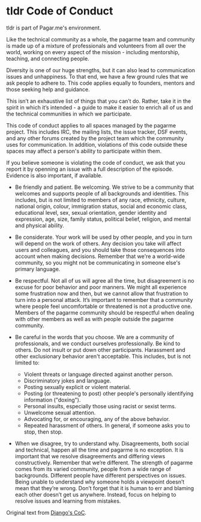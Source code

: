# tldr Code of Conduct

tldr is part of Pagar.me's environment.

Like the technical community as a whole, the pagarme team and community is
made up of a mixture of professionals and volunteers from all over the world,
working on every aspect of the mission - including mentorship, teaching, and
connecting people.

Diversity is one of our huge strengths, but it can also lead to communication
issues and unhappiness. To that end, we have a few ground rules that we ask
people to adhere to. This code applies equally to founders, mentors and those
seeking help and guidance.

This isn’t an exhaustive list of things that you can’t do. Rather, take it in
the spirit in which it’s intended - a guide to make it easier to enrich all of
us and the technical communities in which we participate.

This code of conduct applies to all spaces managed by the pagarme project.
This includes IRC, the mailing lists, the issue tracker, DSF events, and any
other forums created by the project team which the community uses for
communication. In addition, violations of this code outside these spaces may
affect a person's ability to participate within them.

If you believe someone is violating the code of conduct, we ask that you
report it by openning an issue with a full description of the episode. Evidence
is also important, if available.

- Be friendly and patient.
Be welcoming. We strive to be a community that welcomes and supports people of
all backgrounds and identities. This includes, but is not limited to members of
any race, ethnicity, culture, national origin, colour, immigration status,
social and economic class, educational level, sex, sexual orientation, gender
identity and expression, age, size, family status, political belief, religion,
and mental and physical ability.

- Be considerate.
Your work will be used by other people, and you in turn will depend on the work
of others. Any decision you take will affect users and colleagues, and you
should take those consequences into account when making decisions. Remember
that we're a world-wide community, so you might not be communicating in someone
else's primary language.

- Be respectful.
Not all of us will agree all the time, but disagreement is no excuse for poor
behavior and poor manners. We might all experience some frustration now and
then, but we cannot allow that frustration to turn into a personal attack. It’s
important to remember that a community where people feel uncomfortable or
threatened is not a productive one. Members of the pagarme community should be
respectful when dealing with other members as well as with people outside the
pagarme community.

- Be careful in the words that you choose.
We are a community of professionals, and we conduct ourselves professionally.
Be kind to others. Do not insult or put down other participants. Harassment and
other exclusionary behavior aren't acceptable. This includes, but is not
limited to:

  - Violent threats or language directed against another person.
  - Discriminatory jokes and language.
  - Posting sexually explicit or violent material.
  - Posting (or threatening to post) other people's personally identifying information ("doxing").
  - Personal insults, especially those using racist or sexist terms.
  - Unwelcome sexual attention.
  - Advocating for, or encouraging, any of the above behavior.
  - Repeated harassment of others. In general, if someone asks you to stop, then stop.

- When we disagree, try to understand why.
Disagreements, both social and technical, happen all the time and pagarme is
no exception. It is important that we resolve disagreements and differing views
constructively. Remember that we’re different. The strength of pagarme comes
from its varied community, people from a wide range of backgrounds. Different
people have different perspectives on issues. Being unable to understand why
someone holds a viewpoint doesn’t mean that they’re wrong. Don’t forget that it
is human to err and blaming each other doesn’t get us anywhere. Instead, focus
on helping to resolve issues and learning from mistakes.

Original text from [Django's CoC](https://www.djangoproject.com/conduct/).

